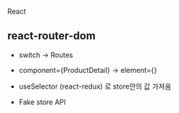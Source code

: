 React

## react-router-dom

- switch -> Routes
- component={ProductDetail} -> element={<ProductDetail />}
- useSelector (react-redux) 로 store안의 값 가져옴

- Fake store API
